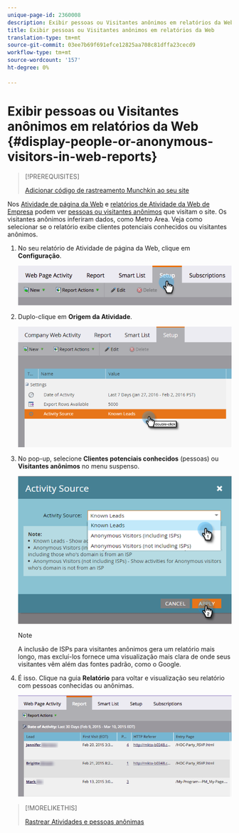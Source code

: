 ```yaml
---
unique-page-id: 2360008
description: Exibir pessoas ou Visitantes anônimos em relatórios da Web - Documentos do marketing - Documentação do produto
title: Exibir pessoas ou Visitantes anônimos em relatórios da Web
translation-type: tm+mt
source-git-commit: 03ee7b69f691efce12825aa708c81dffa23cecd9
workflow-type: tm+mt
source-wordcount: '157'
ht-degree: 0%

---
```



# Exibir pessoas ou Visitantes anônimos em relatórios da Web {#display-people-or-anonymous-visitors-in-web-reports}

>[!PREREQUISITES]
>
>[Adicionar código de rastreamento Munchkin ao seu site](/help/marketo/product-docs/administration/additional-integrations/add-munchkin-tracking-code-to-your-website.md)

Nos [Atividade de página da Web](/help/marketo/product-docs/reporting/basic-reporting/report-types/web-page-activity-report.md) e [relatórios de Atividade da Web de Empresa](/help/marketo/product-docs/reporting/basic-reporting/report-types/company-web-activity-report.md) podem ver [pessoas ou visitantes anônimos](/help/marketo/product-docs/core-marketo-concepts/smart-lists-and-static-lists/managing-people-in-smart-lists/understanding-anonymous-activity-and-people.md) que visitam o site. Os visitantes anônimos inferiram dados, como Metro Area.  Veja como selecionar se o relatório exibe clientes potenciais conhecidos ou visitantes anônimos.

1. No seu relatório de Atividade de página da Web, clique em **Configuração**.

   ![](assets/image2015-3-10-11-3a43-3a13.png)

1. Duplo-clique em **Origem da Atividade**.

   ![](assets/image2016-2-2-14-3a5-3a59.png)

1. No pop-up, selecione **Clientes potenciais conhecidos** (pessoas) ou **Visitantes anônimos** no menu suspenso.

   ![](assets/image2016-2-2-14-3a7-3a8.png)

   >[!NOTE]
   >
   >A inclusão de ISPs para visitantes anônimos gera um relatório mais longo, mas excluí-los fornece uma visualização mais clara de onde seus visitantes vêm além das fontes padrão, como o Google.

1. É isso. Clique na guia **Relatório** para voltar e visualização seu relatório com pessoas conhecidas ou anônimas.

   ![](assets/image2015-3-10-11-3a48-3a36.png)

>[!MORELIKETHIS]
>
>[Rastrear Atividades e pessoas anônimas](/help/marketo/product-docs/reporting/basic-reporting/report-activity/tracking-anonymous-activity-and-people.md)
